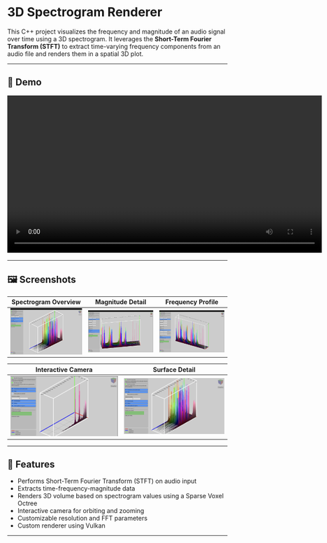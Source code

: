 # 3D Spectrogram Renderer

This C++ project visualizes the frequency and magnitude of an audio signal over time using a 3D spectrogram. It leverages the **Short-Term Fourier Transform (STFT)** to extract time-varying frequency components from an audio file and renders them in a spatial 3D plot.

---

## 🎥 Demo

<div align="center">
  <video src="samples/sample-video.mp4" controls width="720"></video>
</div>

---

## 🖼 Screenshots

| Spectrogram Overview | Magnitude Detail | Frequency Profile |
|----------------------|------------------|-------------------|
| ![](samples/Screenshot%202025-05-04%20at%2014.46.33.png) | ![](samples/Screenshot%202025-05-04%20at%2014.48.56.png) | ![](samples/Screenshot%202025-05-04%20at%2014.50.23.png) |

| Interactive Camera | Surface Detail |
|--------------------|----------------|
| ![](samples/Screenshot%202025-05-04%20at%2015.49.50.png) | ![](samples/Screenshot%202025-05-04%20at%2015.49.59.png) |

---

## 🧠 Features

- Performs Short-Term Fourier Transform (STFT) on audio input
- Extracts time-frequency-magnitude data
- Renders 3D volume based on spectrogram values using a Sparse Voxel Octree
- Interactive camera for orbiting and zooming
- Customizable resolution and FFT parameters
- Custom renderer using Vulkan

---